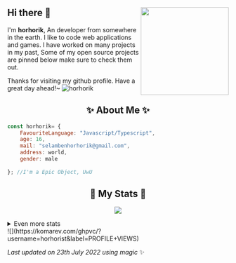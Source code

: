 ## Hi there 👋 <img align="right" src="https://i.hizliresim.com/r767e0k.png" width="200" />
I'm **horhorik**, An developer from somewhere in the earth. I like to code web applications and games. I have worked on many projects in my past, Some of my open source projects are pinned below make sure to check them out.
  
Thanks for visiting my github profile. Have a great day ahead!~
![horhorik](https://i.hizliresim.com/ajthe1p.jpg)
  
<h2 align="center"> ✨ About Me ✨</h2>

```js
const horhorik= {
    FavouriteLanguage: "Javascript/Typescript",
    age: 16,
    mail: "selambenhorhorik@gmail.com",
    address: world,
    gender: male
    
}; //I'm a Epic Object, UwU
```
  
<h2 align="center"> 🚀 My Stats 🚀</h2>
<p align="center">
<img src="https://github-readme-streak-stats.herokuapp.com/?user=horhorist&theme=tokyonight">
</p>
<details>
  <summary>
      Even more stats
  </summary>
  <p align="center">
    <img src="https://github-profile-trophy.vercel.app/?username=horhorist&theme=dracula">
    <img src="https://github-readme-stats.vercel.app/api?username=horhorist&theme=tokyonight&count_private=true&show_icons=true&include_all_commits=true">
  </p>
</details>
![](https://komarev.com/ghpvc/?username=horhorist&label=PROFILE+VIEWS)

  
<!-- Last updated on Sat Jul 23 2022 06:20:45 GMT+0000 (Coordinated Universal Time) ;-;-->
<i>Last updated on 23th July 2022 using magic</i> ✨
